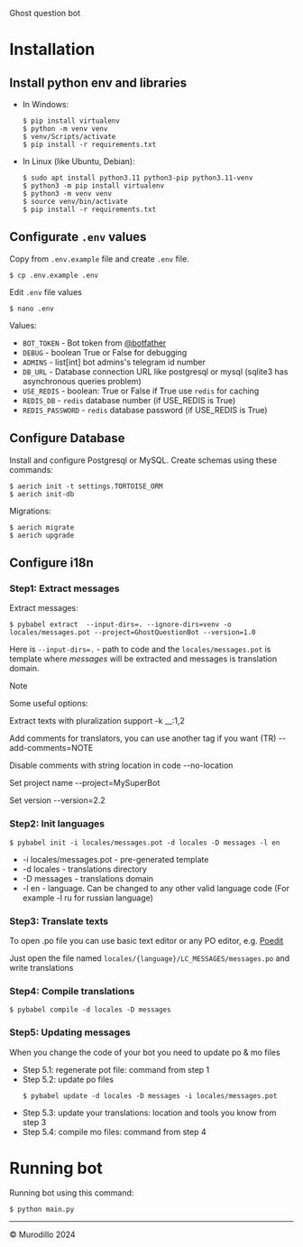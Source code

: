 Ghost question bot

# Installation

## Install python env and libraries

- In Windows:
    ```shell
    $ pip install virtualenv
    $ python -m venv venv
    $ venv/Scripts/activate
    $ pip install -r requirements.txt
    ```

- In Linux (like Ubuntu, Debian):
    ```shell
    $ sudo apt install python3.11 python3-pip python3.11-venv
    $ python3 -m pip install virtualenv
    $ python3 -m venv venv
    $ source venv/bin/activate
    $ pip install -r requirements.txt
    ```

## Configurate `.env` values
Copy from `.env.example` file and create `.env` file.
```shell
$ cp .env.example .env
```

Edit `.env` file values
```shell
$ nano .env
```
Values:
 - `BOT_TOKEN` - Bot token from [@botfather](https://t.me/botfather)
 - `DEBUG` - boolean True or False for debugging
 - `ADMINS` - list[int] bot admins's telegram id number
 - `DB_URL` - Database connection URL like postgresql or mysql (sqlite3 has asynchronous queries problem)
 - `USE_REDIS` - boolean: True or False if True use `redis` for caching
 - `REDIS_DB` - `redis` database number (if USE_REDIS is True)
 - `REDIS_PASSWORD` - `redis` database password (if USE_REDIS is True)

## Configure Database
Install and configure Postgresql or MySQL. Create schemas using these commands:
```shell
$ aerich init -t settings.TORTOISE_ORM
$ aerich init-db
```
Migrations:
```shell
$ aerich migrate
$ aerich upgrade
```

## Configure i18n
### Step1: Extract messages
Extract messages:
```shel
$ pybabel extract  --input-dirs=. --ignore-dirs=venv -o locales/messages.pot --project=GhostQuestionBot --version=1.0
```
Here is `--input-dirs=.` - path to code and the `locales/messages.pot` is template where _messages_ will be extracted and messages is translation domain.

> [!NOTE]  
> Some useful options:
> 
> Extract texts with pluralization support -k __:1,2
> 
> Add comments for translators, you can use another tag if you want (TR) --add-comments=NOTE
> 
> Disable comments with string location in code --no-location
> 
> Set project name --project=MySuperBot
> 
> Set version --version=2.2


### Step2: Init languages
```shell
$ pybabel init -i locales/messages.pot -d locales -D messages -l en
```
 - -i locales/messages.pot - pre-generated template
 - -d locales - translations directory
 - -D messages - translations domain
 - -l en - language. Can be changed to any other valid language code (For example -l ru for russian language)

### Step3: Translate texts
To open .po file you can use basic text editor or any PO editor, e.g. [Poedit](https://poedit.net/)

Just open the file named `locales/{language}/LC_MESSAGES/messages.po` and write translations

### Step4: Compile translations
```shell
$ pybabel compile -d locales -D messages
```

### Step5: Updating messages
When you change the code of your bot you need to update po & mo files
- Step 5.1: regenerate pot file: command from step 1
- Step 5.2: update po files
    ```shell
    $ pybabel update -d locales -D messages -i locales/messages.pot
    ```
- Step 5.3: update your translations: location and tools you know from step 3
- Step 5.4: compile mo files: command from step 4

# Running bot
Running bot using this command:
```shell
$ python main.py
```
____________

&copy; Murodillo 2024   